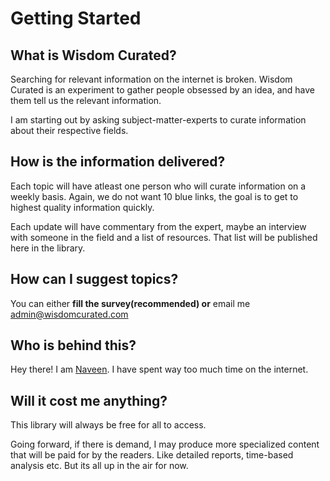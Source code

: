 # Getting Started

## What is Wisdom Curated?

Searching for relevant information on the internet is broken. Wisdom Curated is an experiment to gather people obsessed by an idea, and have them tell us the relevant information.

I am starting out by asking subject-matter-experts to curate information about their respective fields.

## How is the information delivered?

Each topic will have atleast one person who will curate information on a weekly basis. Again, we do not want 10 blue links, the goal is to get to highest quality information quickly.

Each update will have commentary from the expert, maybe an interview with someone in the field and a list of resources. That list will be published here in the library.

## How can I suggest topics?

You can either **fill the survey\(recommended\) or** email me admin@wisdomcurated.com 

## Who is behind this?

Hey there! I am [Naveen](https://twitter.com/_naveenmishra). I have spent way too much time on the internet.

## Will it cost me anything?

This library will always be free for all to access. 

Going forward, if there is demand, I may produce more specialized content that will be paid for by the readers. Like detailed reports, time-based analysis etc. But its all up in the air for now.



